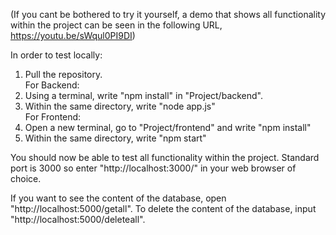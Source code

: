 (If you cant be bothered to try it yourself, a demo that shows all functionality 
within the project can be seen in the following URL, https://youtu.be/sWqul0PI9DI)

In order to test locally:
  1. Pull the repository.
  <br/> For Backend:
  2. Using a terminal, write "npm install" in "Project/backend".
  3. Within the same directory, write "node app.js"
  <br/>For Frontend:
  4. Open a new terminal, go to "Project/frontend" and write "npm install"
  5. Within the same directory, write "npm start"

You should now be able to test all functionality within the project. Standard port is 3000 so enter "http://localhost:3000/" 
in your web browser of choice.

If you want to see the content of the database, open "http://localhost:5000/getall". 
To delete the content of the database, input "http://localhost:5000/deleteall".
